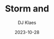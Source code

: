 ---
title: Storm and
subtitle: DJ Klaes 
layout: default
modal-id: 1
date: 2023-10-28
img: storm-and.png
thumbnail: storm-and.png
alt: image-alt
project-date: Oktober 2023
client: Start Bootstrap
category: Music
description: https://drive.google.com/file/d/1JKf1Dt9P95pkh1QSzyyy2RKD-VFOFH-8/view?usp=sharing
external_url: https://drive.google.com/file/d/1JKf1Dt9P95pkh1QSzyyy2RKD-VFOFH-8/view?usp=sharing
---
